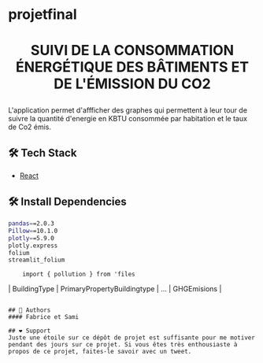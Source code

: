 # projetfinal
# <p align="center">SUIVI DE LA CONSOMMATION ÉNERGÉTIQUE DES BÂTIMENTS ET DE L'ÉMISSION DU CO2</p>
  
L'application permet d'affficher des graphes qui permettent à leur tour de suivre la quantité d'energie en KBTU consommée par habitation et le taux de Co2 émis.
    
        
## 🛠️ Tech Stack
- [React](https://streamlit.io/)

## 🛠️ Install Dependencies    
```bash
pandas==2.0.3
Pillow==10.1.0
plotly==5.9.0
plotly.express
folium
streamlit_folium
```
        import { pollution } from 'files
| BuildingType | PrimaryPropertyBuildingtype | ... | GHGEmisions |
```
        
## 🙇 Authors
#### Fabrice et Sami

## ❤️ Support
Juste une étoile sur ce dépôt de projet est suffisante pour me motiver pendant des jours sur ce projet. Si vous êtes très enthousiaste à propos de ce projet, faites-le savoir avec un tweet.





